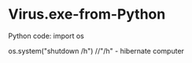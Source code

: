 # Virus.exe-from-Python
Python code:
import os

os.system("shutdown /h")
//"/h" - hibernate computer
